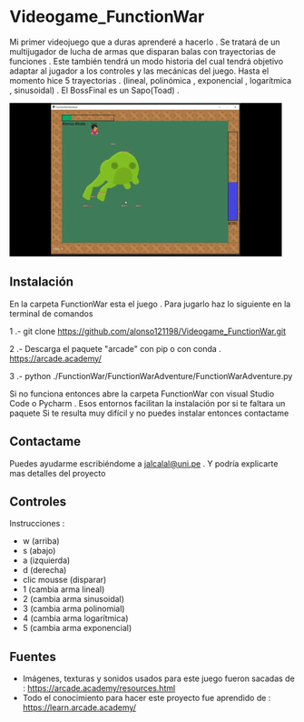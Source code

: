 # Videogame_FunctionWar
Mi primer videojuego que a duras aprenderé a hacerlo . Se tratará de un multijugador de lucha de armas que disparan balas con trayectorias de funciones . Este también tendrá un modo historia del cual tendrá objetivo adaptar al jugador a los controles y las mecánicas del juego. Hasta el momento hice 5 trayectorias . (lineal, polinómica , exponencial , logarítmica , sinusoidal) . El BossFinal es un Sapo(Toad) . 

![](./FunctionWarAdventure/giphy.gif)

## Instalación

En la carpeta FunctionWar esta el juego . Para jugarlo haz lo siguiente en la terminal de comandos

1 .- git clone https://github.com/alonso121198/Videogame_FunctionWar.git

2 .- Descarga el paquete "arcade" con pip o con conda . https://arcade.academy/
 
3 .- python ./FunctionWar/FunctionWarAdventure/FunctionWarAdventure.py

  Si no funciona entonces abre la carpeta FunctionWar con visual Studio Code 
o Pycharm . Esos entornos facilitan la instalación por si te faltara un paquete 
  Si te resulta muy difícil y no puedes instalar entonces contactame

## Contactame

Puedes ayudarme escribiéndome a jalcalal@uni.pe . Y podría explicarte mas detalles del proyecto

## Controles

Instrucciones :
- w (arriba) 
- s (abajo)
- a (izquierda)
- d (derecha)
- clic mousse (disparar)
- 1 (cambia arma lineal)
- 2 (cambia arma sinusoidal)
- 3 (cambia arma polinomial)
- 4 (cambia arma logarítmica)
- 5 (cambia arma exponencial)

## Fuentes

- Imágenes, texturas y sonidos usados para este juego fueron sacadas de : https://arcade.academy/resources.html
- Todo el conocimiento para hacer este proyecto fue aprendido de : https://learn.arcade.academy/
